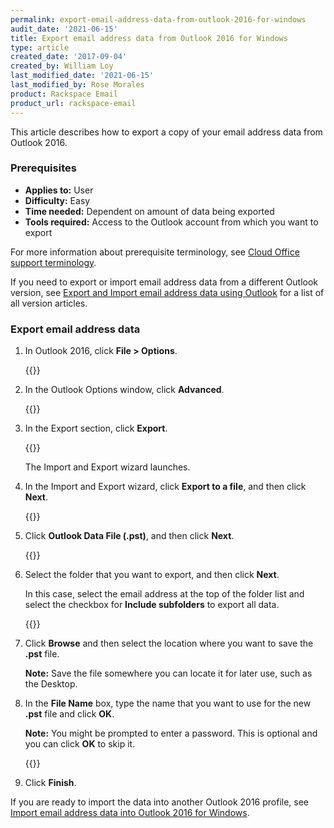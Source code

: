 ```yaml
---
permalink: export-email-address-data-from-outlook-2016-for-windows
audit_date: '2021-06-15'
title: Export email address data from Outlook 2016 for Windows
type: article
created_date: '2017-09-04'
created_by: William Loy
last_modified_date: '2021-06-15'
last_modified_by: Rose Morales
product: Rackspace Email
product_url: rackspace-email
---
```


This article describes how to export a copy of your email address data from Outlook 2016.

### Prerequisites

- **Applies to:** User
- **Difficulty:** Easy
- **Time needed:** Dependent on amount of data being exported
- **Tools required:**  Access to the Outlook account from which you want to export

For more information about prerequisite terminology, see [Cloud Office support terminology](/support/how-to/cloud-office-support-terminology/).

If you need to export or import email address data from a different Outlook
version, see [Export and Import email address data using Outlook](/support/how-to/export-and-import-email-address-data-using-outlook)
for a list of all version articles.

### Export email address data

1. In Outlook 2016, click **File > Options**.

   {{<image src="options2016.png" alt="" title="">}}

2. In the Outlook Options window, click **Advanced**.

   {{<image src="advanced2016.png" alt="" title="">}}

3. In the Export section, click **Export**.

   {{<image src="export2016.png" alt="" title="">}}

   The Import and Export wizard launches.

4. In the Import and Export wizard, click **Export to a file**, and then click **Next**.

   {{<image src="export_to_file2016.png" alt="" title="">}}

5. Click **Outlook Data File (.pst)**, and then click **Next**.

   {{<image src="outlook_data_file2016.png" alt="" title="">}}

6. Select the folder that you want to export, and then click **Next**.

   In this case, select the email address at the top of the folder list and
   select the checkbox for **Include subfolders** to export all data.  

   {{<image src="export_folder_list2016.png" alt="" title="">}}

7. Click **Browse** and then select the location where you want to save the
   **.pst** file.

   **Note:** Save the file somewhere you can locate it for later use, such as
   the Desktop.

8. In the **File Name** box, type the name that you want to use for the new
   **.pst** file and click **OK**.

   **Note:** You might be prompted to enter a password. This is optional and you
   can click **OK** to skip it.

   {{<image src="browse_finish2016.png" alt="" title="">}}

9. Click **Finish**.

If you are ready to import the data into another Outlook 2016 profile, see
[Import email address data into Outlook 2016 for Windows](/support/how-to/import-email-address-data-into-outlook-2016-for-windows).
